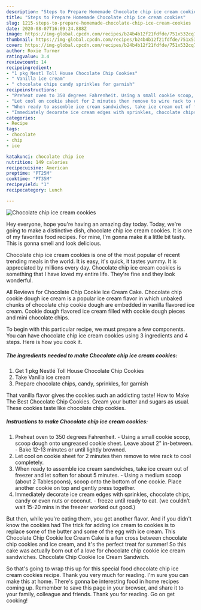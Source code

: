 ```yaml
---
description: "Steps to Prepare Homemade Chocolate chip ice cream cookies"
title: "Steps to Prepare Homemade Chocolate chip ice cream cookies"
slug: 1215-steps-to-prepare-homemade-chocolate-chip-ice-cream-cookies
date: 2020-08-07T16:09:24.888Z
image: https://img-global.cpcdn.com/recipes/b24b4b12f21fdfde/751x532cq70/chocolate-chip-ice-cream-cookies-recipe-main-photo.jpg
thumbnail: https://img-global.cpcdn.com/recipes/b24b4b12f21fdfde/751x532cq70/chocolate-chip-ice-cream-cookies-recipe-main-photo.jpg
cover: https://img-global.cpcdn.com/recipes/b24b4b12f21fdfde/751x532cq70/chocolate-chip-ice-cream-cookies-recipe-main-photo.jpg
author: Roxie Turner
ratingvalue: 3.4
reviewcount: 14
recipeingredient:
- "1 pkg Nestl Toll House Chocolate Chip Cookies"
- " Vanilla ice cream"
- " chocolate chips candy sprinkles for garnish"
recipeinstructions:
- "Preheat oven to 350 degrees Fahrenheit. Using a small cookie scoop, scoop dough onto ungreased cookie sheet. Leave about 2&#34; in-between. Bake 12-13 minutes or until lightly browned."
- "Let cool on cookie sheet for 2 minutes then remove to wire rack to cool completely."
- "When ready to assemble ice cream sandwiches, take ice cream out of freezer and let soften for about 5 minutes. Using a medium scoop (about 2 Tablespoons), scoop onto the bottom of one cookie. Place another cookie on top and gently press together."
- "Immediately decorate ice cream edges with sprinkles, chocolate chips, candy or even nuts or coconut.  freeze until ready to eat. (we couldn’t wait 15-20 mins in the freezer worked out good.)"
categories:
- Recipe
tags:
- chocolate
- chip
- ice

katakunci: chocolate chip ice 
nutrition: 149 calories
recipecuisine: American
preptime: "PT25M"
cooktime: "PT35M"
recipeyield: "1"
recipecategory: Lunch

---
```



![Chocolate chip ice cream cookies](https://img-global.cpcdn.com/recipes/b24b4b12f21fdfde/751x532cq70/chocolate-chip-ice-cream-cookies-recipe-main-photo.jpg)

Hey everyone, hope you're having an amazing day today. Today, we're going to make a distinctive dish, chocolate chip ice cream cookies. It is one of my favorites food recipes. For mine, I'm gonna make it a little bit tasty. This is gonna smell and look delicious.

Chocolate chip ice cream cookies is one of the most popular of recent trending meals in the world. It is easy, it's quick, it tastes yummy. It is appreciated by millions every day. Chocolate chip ice cream cookies is something that I have loved my entire life. They're fine and they look wonderful.

All Reviews for Chocolate Chip Cookie Ice Cream Cake. Chocolate chip cookie dough ice cream is a popular ice cream flavor in which unbaked chunks of chocolate chip cookie dough are embedded in vanilla flavored ice cream. Cookie dough flavored ice cream filled with cookie dough pieces and mini chocolate chips.


To begin with this particular recipe, we must prepare a few components. You can have chocolate chip ice cream cookies using 3 ingredients and 4 steps. Here is how you cook it.

<!--inarticleads1-->

##### The ingredients needed to make Chocolate chip ice cream cookies:

1. Get 1 pkg Nestlé Toll House Chocolate Chip Cookies
1. Take  Vanilla ice cream
1. Prepare  chocolate chips, candy, sprinkles, for garnish


That vanilla flavor gives the cookies such an addicting taste! How to Make The Best Chocolate Chip Cookies. Cream your butter and sugars as usual. These cookies taste like chocolate chip cookies. 

<!--inarticleads2-->

##### Instructions to make Chocolate chip ice cream cookies:

1. Preheat oven to 350 degrees Fahrenheit. - Using a small cookie scoop, scoop dough onto ungreased cookie sheet. Leave about 2&#34; in-between. - Bake 12-13 minutes or until lightly browned.
1. Let cool on cookie sheet for 2 minutes then remove to wire rack to cool completely.
1. When ready to assemble ice cream sandwiches, take ice cream out of freezer and let soften for about 5 minutes. - Using a medium scoop (about 2 Tablespoons), scoop onto the bottom of one cookie. Place another cookie on top and gently press together.
1. Immediately decorate ice cream edges with sprinkles, chocolate chips, candy or even nuts or coconut. -  freeze until ready to eat. (we couldn’t wait 15-20 mins in the freezer worked out good.)


But then, while you&#39;re eating them, you get another flavor. And if you didn&#39;t know the cookies had The trick for adding ice cream to cookies is to replace some of the butter and some of the egg with ice cream. This Chocolate Chip Cookie Ice Cream Cake is a fun cross between chocolate chip cookies and ice cream, and it&#39;s the perfect treat for summer! So this cake was actually born out of a love for chocolate chip cookie ice cream sandwiches. Chocolate Chip Cookie Ice Cream Sandwich. 

So that's going to wrap this up for this special food chocolate chip ice cream cookies recipe. Thank you very much for reading. I'm sure you can make this at home. There's gonna be interesting food in home recipes coming up. Remember to save this page in your browser, and share it to your family, colleague and friends. Thank you for reading. Go on get cooking!
